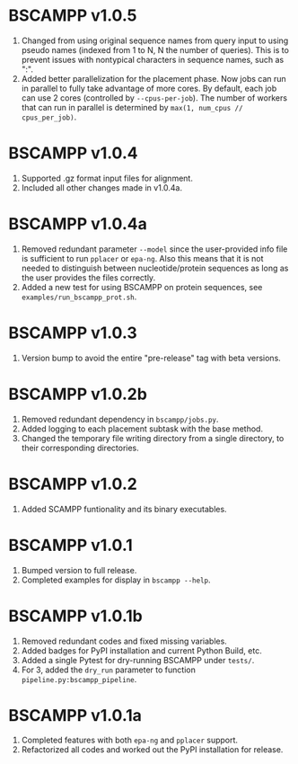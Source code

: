 # BSCAMPP v1.0.5
1. Changed from using original sequence names from query input to using
pseudo names (indexed from 1 to N, N the number of queries). This is to prevent
issues with nontypical characters in sequence names, such as ":".
2. Added better parallelization for the placement phase. Now jobs can run
in parallel to fully take advantage of more cores. By default, each job can
use 2 cores (controlled by `--cpus-per-job`). The number of workers
that can run in parallel is determined by `max(1, num_cpus // cpus_per_job)`.

# BSCAMPP v1.0.4
1. Supported .gz format input files for alignment.
2. Included all other changes made in v1.0.4a.

# BSCAMPP v1.0.4a
1. Removed redundant parameter `--model` since the user-provided info file
is sufficient to run `pplacer` or `epa-ng`. Also this means that it is
not needed to distinguish between nucleotide/protein sequences as long as
the user provides the files correctly.
2. Added a new test for using BSCAMPP on protein sequences, see
`examples/run_bscampp_prot.sh`.

# BSCAMPP v1.0.3
1. Version bump to avoid the entire "pre-release" tag with beta versions.

# BSCAMPP v1.0.2b
1. Removed redundant dependency in `bscampp/jobs.py`.
2. Added logging to each placement subtask with the base method.
3. Changed the temporary file writing directory from a single directory, to
their corresponding directories.

# BSCAMPP v1.0.2
1. Added SCAMPP funtionality and its binary executables.

# BSCAMPP v1.0.1
1. Bumped version to full release.
2. Completed examples for display in `bscampp --help`.

# BSCAMPP v1.0.1b
1. Removed redundant codes and fixed missing variables.
2. Added badges for PyPI installation and current Python Build, etc.
3. Added a single Pytest for dry-running BSCAMPP under `tests/`.
4. For 3, added the `dry_run` parameter to function `pipeline.py:bscampp_pipeline`.

# BSCAMPP v1.0.1a
1. Completed features with both `epa-ng` and `pplacer` support.
2. Refactorized all codes and worked out the PyPI installation for release.
